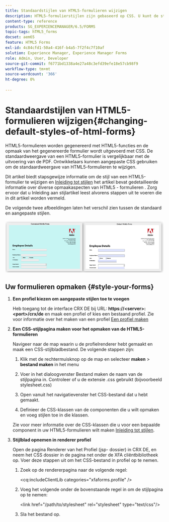 ```yaml
---
title: Standaardstijlen van HTML5-formulieren wijzigen
description: HTML5-formulierstijlen zijn gebaseerd op CSS. U kunt de standaardstijlen van het formulier wijzigen.
content-type: reference
products: SG_EXPERIENCEMANAGER/6.5/FORMS
topic-tags: hTML5_forms
docset: aem65
feature: HTML5 Forms
exl-id: 4c84cfd1-50a4-416f-b4a5-7f2f4c7f10af
solution: Experience Manager, Experience Manager Forms
role: Admin, User, Developer
source-git-commit: f6771bd1338a4e27a48c3efd39efe18e57cb98f9
workflow-type: tm+mt
source-wordcount: '366'
ht-degree: 0%

---
```


# Standaardstijlen van HTML5-formulieren wijzigen{#changing-default-styles-of-html-forms}

HTML5-formulieren worden gegenereerd met HTML5-functies en de opmaak van het gegenereerde formulier wordt uitgevoerd met CSS. De standaardweergave van een HTML5-formulier is vergelijkbaar met de uitvoering van de PDF. Ontwikkelaars kunnen aangepaste CSS gebruiken om de standaardweergave van HTML5-formulieren te wijzigen.

Dit artikel biedt stapsgewijze informatie om de stijl van een HTML5-formulier te wijzigen en [Inleiding tot stijlen](/help/forms/using/css-styles.md) het artikel bevat gedetailleerde informatie over diverse opmaakaspecten van HTML5 - formulieren . Zorg ervoor dat u Inleiding aan stijlartikel leest alvorens stappen uit te voeren die in dit artikel worden vermeld.

De volgende twee afbeeldingen laten het verschil zien tussen de standaard en aangepaste stijlen.

![picture-002-small](assets/pictures-002-small.png)

## Uw formulieren opmaken {#style-your-forms}

1. **Een profiel kiezen om aangepaste stijlen toe te voegen**

   Heb toegang tot de interface CRX DE bij URL: **https://&lt;server>:&lt;port>/crx/de** en maak een profiel of kies een bestaand profiel. Zie voor informatie over het maken van een profiel [Een profiel maken](/help/forms/using/custom-profile.md)

1. **Een CSS-stijlpagina maken voor het opmaken van de HTML5-formulieren**

   Navigeer naar de map waarin u de profielrenderer hebt gemaakt en maak een CSS-stijlbladbestand. De volgende stappen zijn:

   1. Klik met de rechtermuisknop op de map en selecteer **maken** > **bestand maken** in het menu

   1. Voer in het dialoogvenster Bestand maken de naam van de stijlpagina in. Controleer of u de extensie .css gebruikt (bijvoorbeeld stylesheet.css)
   1. Open vanuit het navigatievenster het CSS-bestand dat u hebt gemaakt.
   1. Definieer de CSS-klassen van de componenten die u wilt opmaken en voeg stijlen toe in die klassen.

   Zie voor meer informatie over de CSS-klassen die u voor een bepaalde component in uw HTML5-formulieren wilt maken [Inleiding tot stijlen](/help/forms/using/css-styles.md).

1. **Stijlblad opnemen in renderer profiel**

   Open de pagina Renderer van het Profiel (jsp- dossier) in CRX DE, en neem het CSS dossier in de pagina net onder de XFA cliëntbibliotheek op. Voer deze stappen uit om het CSS-bestand in profiel op te nemen.

   1. Zoek op de rendererpagina naar de volgende regel:

      &lt;cq:includeClientLib categories=&quot;xfaforms.profile&quot; />

   1. Voeg het volgende onder de bovenstaande regel in om de stijlpagina op te nemen:

      &lt;link href=&quot;/path/to/stylesheet&quot; rel=&quot;stylesheet&quot; type=&quot;text/css&quot;/>

   1. Sla het bestand op.
